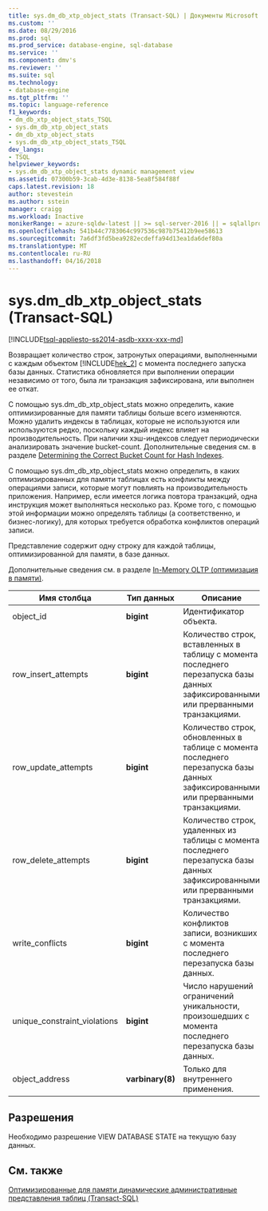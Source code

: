 ```yaml
---
title: sys.dm_db_xtp_object_stats (Transact-SQL) | Документы Microsoft
ms.custom: ''
ms.date: 08/29/2016
ms.prod: sql
ms.prod_service: database-engine, sql-database
ms.service: ''
ms.component: dmv's
ms.reviewer: ''
ms.suite: sql
ms.technology:
- database-engine
ms.tgt_pltfrm: ''
ms.topic: language-reference
f1_keywords:
- dm_db_xtp_object_stats_TSQL
- sys.dm_db_xtp_object_stats
- dm_db_xtp_object_stats
- sys.dm_db_xtp_object_stats_TSQL
dev_langs:
- TSQL
helpviewer_keywords:
- sys.dm_db_xtp_object_stats dynamic management view
ms.assetid: 07300b59-3cab-4d3e-8138-5ea8f584f88f
caps.latest.revision: 18
author: stevestein
ms.author: sstein
manager: craigg
ms.workload: Inactive
monikerRange: = azure-sqldw-latest || >= sql-server-2016 || = sqlallproducts-allversions
ms.openlocfilehash: 541b44c7783064c997536c987b75412b9ee58613
ms.sourcegitcommit: 7a6df3fd5bea9282ecdeffa94d13ea1da6def80a
ms.translationtype: MT
ms.contentlocale: ru-RU
ms.lasthandoff: 04/16/2018
---
```

# <a name="sysdmdbxtpobjectstats-transact-sql"></a>sys.dm_db_xtp_object_stats (Transact-SQL)
[!INCLUDE[tsql-appliesto-ss2014-asdb-xxxx-xxx-md](../../includes/tsql-appliesto-ss2014-asdb-xxxx-xxx-md.md)]

  Возвращает количество строк, затронутых операциями, выполненными с каждым объектом [!INCLUDE[hek_2](../../includes/hek-2-md.md)] с момента последнего запуска базы данных. Статистика обновляется при выполнении операции независимо от того, была ли транзакция зафиксирована, или выполнен ее откат.  
  
 С помощью sys.dm_db_xtp_object_stats можно определить, какие оптимизированные для памяти таблицы больше всего изменяются. Можно удалить индексы в таблицах, которые не используются или используются редко, поскольку каждый индекс влияет на производительность. При наличии хэш-индексов следует периодически анализировать значение bucket-count. Дополнительные сведения см. в разделе [Determining the Correct Bucket Count for Hash Indexes](http://msdn.microsoft.com/library/6d1ac280-87db-4bd8-ad43-54353647d8b5).  
  
 С помощью sys.dm_db_xtp_object_stats можно определить, в каких оптимизированных для памяти таблицах есть конфликты между операциями записи, которые могут повлиять на производительность приложения. Например, если имеется логика повтора транзакций, одна инструкция может выполняться несколько раз. Кроме того, с помощью этой информации можно определять таблицы (а соответственно, и бизнес-логику), для которых требуется обработка конфликтов операций записи.  
  
 Представление содержит одну строку для каждой таблицы, оптимизированной для памяти, в базе данных.  
  
 Дополнительные сведения см. в разделе [In-Memory OLTP (оптимизация в памяти)](../../relational-databases/in-memory-oltp/in-memory-oltp-in-memory-optimization.md).  
  
|Имя столбца|Тип данных|Описание|  
|-----------------|---------------|-----------------|  
|object_id|**bigint**|Идентификатор объекта.|  
|row_insert_attempts|**bigint**|Количество строк, вставленных в таблицу с момента последнего перезапуска базы данных зафиксированными или прерванными транзакциями.|  
|row_update_attempts|**bigint**|Количество строк, обновленных в таблице с момента последнего перезапуска базы данных зафиксированными или прерванными транзакциями.|  
|row_delete_attempts|**bigint**|Количество строк, удаленных из таблицы с момента последнего перезапуска базы данных зафиксированными или прерванными транзакциями.|  
|write_conflicts|**bigint**|Количество конфликтов записи, возникших с момента последнего перезапуска базы данных.|  
|unique_constraint_violations|**bigint**|Число нарушений ограничений уникальности, произошедших с момента последнего перезапуска базы данных.|  
|object_address|**varbinary(8)**|Только для внутреннего применения.|  
  
## <a name="permissions"></a>Разрешения  
 Необходимо разрешение VIEW DATABASE STATE на текущую базу данных.  
  
## <a name="see-also"></a>См. также  
 [Оптимизированные для памяти динамические административные представления таблиц &#40;Transact-SQL&#41;](../../relational-databases/system-dynamic-management-views/memory-optimized-table-dynamic-management-views-transact-sql.md)  
  
  
